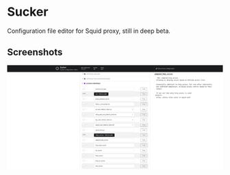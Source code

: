 # Sucker

Configuration file editor for Squid proxy, still in deep beta.

## Screenshots

![Screenshot](Screenshot_Sucker.png)